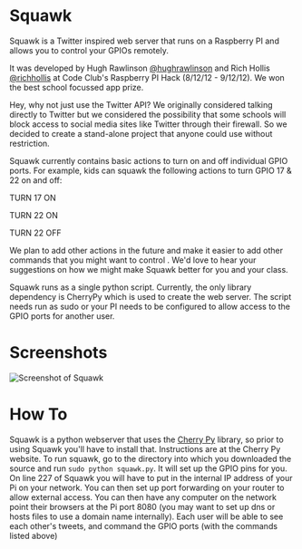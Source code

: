 # Squawk
Squawk is a Twitter inspired web server that runs on a Raspberry PI and allows you to control your GPIOs remotely.
 
It was developed by Hugh Rawlinson [@hughrawlinson](http://www.twitter.com/hughrawlinson) and Rich Hollis [@richhollis](http://www.twitter.com/richhollis) at Code Club's Raspberry PI Hack (8/12/12 - 9/12/12). We won the best school focussed app prize.
 
Hey, why not just use the Twitter API? We originally considered talking directly to Twitter but we considered the possibility that some schools will block access to social media sites like Twitter through their firewall. So we decided to create a stand-alone project that anyone could use without restriction.
 
Squawk currently contains basic actions to turn on and off individual GPIO ports. For example, kids can squawk the following actions to turn GPIO 17 & 22 on and off:

TURN 17 ON

TURN 22 ON

TURN 22 OFF

We plan to add other actions in the future and make it easier to add other commands that you might want to control . We'd love to hear your suggestions on how we might make Squawk better for you and your class.
 
Squawk runs as a single python script. Currently, the only library dependency is CherryPy which is used to create the web server. The script needs run as sudo or your PI needs to be configured to allow access to the GPIO ports for another user.

# Screenshots

![Screenshot of Squawk](https://github.com/hughrawlinson/squawk/screenshot.png "Screenshot of Squawk")

# How To
Squawk is a python webserver that uses the [Cherry Py](http://cherrypy.org) library, so prior to using Squawk you'll have to install that. Instructions are at the Cherry Py website. To run squawk, go to the directory into which you downloaded the source and run `sudo python squawk.py`. It will set up the GPIO pins for you. On line 227 of Squawk you will have to put in the internal IP address of your Pi on your network. You can then set up port forwarding on your router to allow external access. You can then have any computer on the network point their browsers at the Pi port 8080 (you may want to set up dns or hosts files to use a domain name internally). Each user will be able to see each other's tweets, and command the GPIO ports (with the commands listed above)